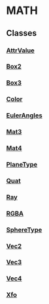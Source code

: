 # MATH
## Classes
### [AttrValue](api/Math/AttrValue.md)
### [Box2](api/Math/Box2.md)
### [Box3](api/Math/Box3.md)
### [Color](api/Math/Color.md)
### [EulerAngles](api/Math/EulerAngles.md)
### [Mat3](api/Math/Mat3.md)
### [Mat4](api/Math/Mat4.md)
### [PlaneType](api/Math/PlaneType.md)
### [Quat](api/Math/Quat.md)
### [Ray](api/Math/Ray.md)
### [RGBA](api/Math/RGBA.md)
### [SphereType](api/Math/SphereType.md)
### [Vec2](api/Math/Vec2.md)
### [Vec3](api/Math/Vec3.md)
### [Vec4](api/Math/Vec4.md)
### [Xfo](api/Math/Xfo.md)

